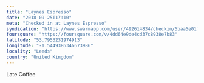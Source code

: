 ```yaml
---
title: "Laynes Espresso"
date: "2018-09-25T17:10"
meta: "Checked in at Laynes Espresso"
syndication: "https://www.swarmapp.com/user/492614834/checkin/5baa5e01fe3740002b99f9a7"
foursquare: "https://foursquare.com/v/4dd64e9de4cd37c8938e7b83"
latitude: "53.7953231974913"
longitude: "-1.5449386346673986"
locality: "Leeds"
country: "United Kingdom"
---
```

Late Coffee
